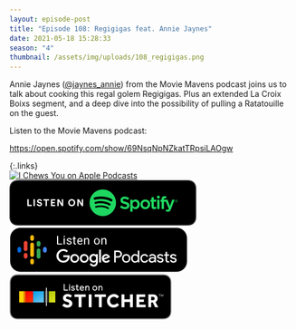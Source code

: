 ```yaml
---
layout: episode-post
title: "Episode 108: Regigigas feat. Annie Jaynes"
date: 2021-05-18 15:28:33
season: "4"
thumbnail: /assets/img/uploads/108_regigigas.png
---
```

Annie Jaynes ([@jaynes_annie](https://twitter.com/jaynes_annie)) from the Movie Mavens podcast joins us to talk about cooking this regal golem Regigigas. Plus an extended La Croix Boixs segment, and a deep dive into the possibility of pulling a Ratatouille on the guest.

Listen to the Movie Mavens podcast:

https://open.spotify.com/show/69NsqNpNZkatTRpsiLAOgw

{:.links}  
[![I Chews You on Apple Podcasts](https://linkmaker.itunes.apple.com/en-us/badge-lrg.svg?releaseDate=2019-04-16T00:00:00Z&kind=podcast&bubble=podcasts)](https://podcasts.apple.com/us/podcast/108-regigigas-feat-annie-jaynes/id1455409177?i=1000522179139)  [![I Chews You on Spotify](/assets/img/uploads/spotify-badge-button.svg)](https://open.spotify.com/episode/1tJK6eeYMepfTfO0R7Mj68?si=_81638NmSxywYJ-uaxKH6Q&dl_branch=1)  [![I Chews You on Google Podcasts](/assets/img/uploads/google-podcasts-badge-button.svg)](https://podcasts.google.com/feed/aHR0cHM6Ly9pY2hld3N5b3UubGlic3luLmNvbS9yc3M/episode/NDUwNmRmOTItMWI2Yi00ODA4LThjY2UtNDZlOTllYTJlNWU3?sa=X&ved=0CA0QkfYCahcKEwjYn5-BnpXyAhUAAAAAHQAAAAAQAQ)  [![I Chews You on Stitcher](/assets/img/uploads/stitcher-badge-button.svg)](https://www.stitcher.com/s?eid=84041523)